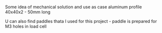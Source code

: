 Some idea of mechanical solution and use as case aluminum profile 40x40x2 - 50mm long

U can also find paddles thata I used for this project - paddle is prepared for M3 holes in load cell
